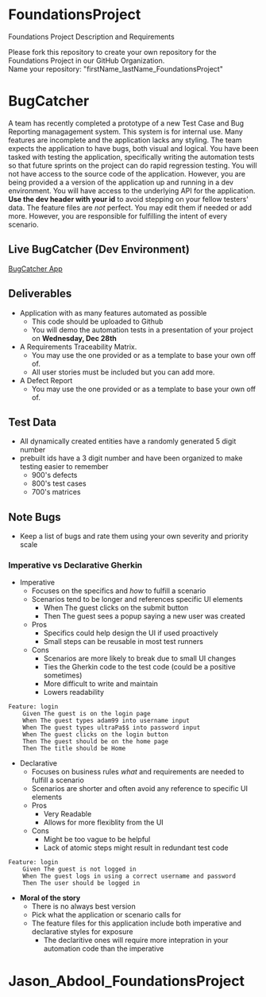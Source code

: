 # FoundationsProject
Foundations Project Description and Requirements
 
Please fork this repository to create your own repository for the Foundations Project in our GitHub Organization.  
Name your repository: "firstName_lastName_FoundationsProject"

# BugCatcher
A team has recently completed a prototype of a new Test Case and Bug Reporting managagement system. This system is for internal use. Many features are incomplete and the application lacks any styling. The team expects the application to have bugs, both visual and logical. You have been tasked with testing the application, specifically writing the automation tests so that future sprints on the project can do rapid regression testing. You will not have access to the source code of the application. However, you are being provided a a version of the application up and running in a dev environment. You will have access to the underlying API for the application. **Use the dev header with your id** to avoid stepping on your fellow testers' data. The feature files are *not* perfect. You may edit them if needed or add more. However, you are responsible for fulfilling the intent of every scenario.

## Live BugCatcher (Dev Environment)
[BugCatcher App](https://bugcatcher-dan.coe.revaturelabs.com/?dev=0)

## Deliverables
- Application with as many features automated as possible
  - This code should be uploaded to Github
  - You will demo the automation tests in a presentation of your project on **Wednesday, Dec 28th**
- A Requirements Traceability Matrix. 
  - You may use the one provided or as a template to base your own off of. 
  - All user stories must be included but you can add more.
- A Defect Report 
   - You may use the one provided or as a template to base your own off of. 

## Test Data
- All dynamically created entities have a randomly generated 5 digit number
- prebuilt ids have a 3 digit number and have been organized to make testing easier to remember
  - 900's defects
  - 800's test cases
  - 700's matrices

## Note Bugs
- Keep a list of bugs and rate them using your own severity and priority scale

### Imperative vs Declarative Gherkin
- Imperative
  - Focuses on the specifics and *how* to fulfill a scenario
  - Scenarios tend to be longer and references specific UI elements
    - When The guest clicks on the submit button
    - Then The guest sees a popup saying a new user was created 
  - Pros
    - Specifics could help design the UI if used proactively
    - Small steps can be reusable in most test runners
  - Cons
    - Scenarios are more likely to break due to small UI changes
    - Ties the Gherkin code to the test code (could be a positive sometimes)
    - More difficult to write and maintain
    - Lowers readability 
```gherkin
Feature: login
    Given The guest is on the login page
    When The guest types adam99 into username input
    When The guest types ultraPa$$ into password input 
    When The guest clicks on the login button
    Then The guest should be on the home page 
    Then The title should be Home
```
- Declarative
  - Focuses on business rules *what* and requirements are needed to fulfill a scenario
  - Scenarios are shorter and often avoid any reference to specific UI elements
  - Pros
    - Very Readable
    - Allows for more flexiblity from the UI 
  - Cons
    - Might be too vague to be helpful 
    - Lack of atomic steps might result in redundant test code
```gherkin
Feature: login
    Given The guest is not logged in
    When The guest logs in using a correct username and password
    Then The user should be logged in
```
- **Moral of the story**
  - There is no always best version
  - Pick what the application or scenario calls for
  - The feature files for this application include both imperative and declarative styles for exposure
    - The declaritive ones will require more intepration in your automation code than the imperative
# Jason_Abdool_FoundationsProject

